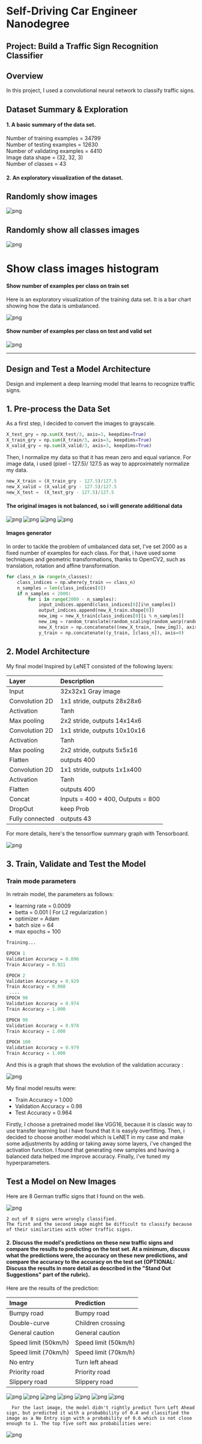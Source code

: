 # Self-Driving Car Engineer Nanodegree
## Project: Build a Traffic Sign Recognition Classifier

## Overview
In this project, I used a convolutional neural network to classify traffic signs. 
## Dataset Summary & Exploration

#### 1. A basic summary of the data set. 

  Number of training examples = 34799  
  Number of testing examples = 12630                                                                                                   
  Number of validating examples = 4410   
  Image data shape = (32, 32, 3)   
  Number of classes = 43  


#### 2. An exploratory visualization of the dataset.

##  Randomly show images
  
![png](./index12.png)


##  Randomly show all classes images

    
![png](./index7.png)

# Show class images histogram

#### Show number of examples per class on train set

Here is an exploratory visualization of the training data set. It is a bar chart showing how the data is umbalanced.

   ![png](./index.png)
   
#### Show number of examples per class on test and valid set


![png](./index1.png)



----

## Design and Test a Model Architecture

Design and implement a deep learning model that learns to recognize traffic signs. 

## 1. Pre-process the Data Set
As a first step, I decided to convert the images to grayscale.

```python
X_test_gry = np.sum(X_test/3, axis=3, keepdims=True)
X_train_gry = np.sum(X_train/3, axis=3, keepdims=True)
X_valid_gry = np.sum(X_valid/3, axis=3, keepdims=True)
```
Then, I normalize my data so that it has mean zero and equal variance. For image data, i used (pixel - 127.5)/ 127.5 as way to approximately normalize my data. 

```python
new_X_train = (X_train_gry - 127.5)/127.5
new_X_valid = (X_valid_gry - 127.5)/127.5
new_X_test =  (X_test_gry - 127.5)/127.5
```

#### The original images is not balanced, so i will generate additional data

![png](./index8.png)
![png](./index9.png)
![png](./index10.png)
![png](./index11.png)


#### Images generator
In order to tackle the problem of umbalanced data set, I've set 2000 as a fixed number of examples for each class. For that, i have used some techniques and geometric transformations, thanks to OpenCV2, such as translation, rotation and affine transformation.   

```python
for class_n in range(n_classes):
    class_indices = np.where(y_train == class_n)
    n_samples = len(class_indices[0])
    if n_samples < 2000:
        for i in range(2000 - n_samples):
            input_indices.append(class_indices[0][i%n_samples])
            output_indices.append(new_X_train.shape[0])
            new_img = new_X_train[class_indices[0][i % n_samples]]
            new_img = random_translate(random_scaling(random_warp(random_brightness(new_img))))
            new_X_train = np.concatenate((new_X_train, [new_img]), axis=0)
            y_train = np.concatenate((y_train, [class_n]), axis=0)
```

## 2. Model Architecture

My final model Inspired by LeNET consisted of the following layers:

| Layer         		|     Description	        					| 
|:----------------------|:----------------------------------------------| 
| Input         		| 32x32x1 Gray image   							| 
| Convolution 2D     	| 1x1 stride, outputs 28x28x6 	|
| Activation					|	Tanh											|
| Max pooling	      	| 2x2 stride,  outputs 14x14x6 				|
| Convolution 2D      	| 1x1 stride, outputs 10x10x16 	|
| Activation					|	Tanh											|
| Max pooling	      	| 2x2 stride,  outputs 5x5x16			     	|
| Flatten             | outputs 400
| Convolution 2D     	| 1x1 stride, outputs 1x1x400 	|
| Activation					|	Tanh											|
| Flatten              | outputs 400                   |
| Concat       | Inputs = 400 + 400, Outputs = 800 |
| DropOut   	      	| keep Prob 			                |
| Fully connected		| outputs 43        				    		|

For more details, here's the tensorflow summary graph with Tensorboard. 

![png](./graph_.png)



## 3. Train, Validate and Test the Model

### Train mode parameters

In retrain model, the parameters as follows:    
* learning rate = 0.0009
* betta = 0.001 ( For L2 regularization )  
* optimizer = Adam    
* batch size = 64    
* max epochs = 100

```python
Training...

EPOCH 1 
Validation Accuracy = 0.896
Train Accuracy = 0.921

EPOCH 2 
Validation Accuracy = 0.929
Train Accuracy = 0.968
 ....
EPOCH 98 
Validation Accuracy = 0.974
Train Accuracy = 1.000

EPOCH 99 
Validation Accuracy = 0.978
Train Accuracy = 1.000

EPOCH 100 
Validation Accuracy = 0.979
Train Accuracy = 1.000

```
And this is a graph that shows the evolution of the validation accuracy :

![png](./index6.png)

My final model results were:   
* Train Accuracy = 1.000  
* Validation Accuracy = 0.98    
* Test Accuracy = 0.964     

Firstly, I choose a pretrained model like VGG16, because it is classic way to use transfer learning but i have found that it is easyly overfitting. Then, i decided to choose another model which is LeNET in my case and make some adjustments by adding or taking away some layers, i've changed the activation function. I found that generating new samples and having a balanced data helped me improve accuracy. Finally, i've tuned my hyperparameters.    



## Test a Model on New Images

Here are 8 German traffic signs that I found on the web. 

![png](./index13.png)

    2 out of 8 signs were wrongly classified.
    The first and the second image might be difficult to classify because of their similarities with other traffic signs.

#### 2. Discuss the model's predictions on these new traffic signs and compare the results to predicting on the test set. At a minimum, discuss what the predictions were, the accuracy on these new predictions, and compare the accuracy to the accuracy on the test set (OPTIONAL: Discuss the results in more detail as described in the "Stand Out Suggestions" part of the rubric).

Here are the results of the prediction:

| Image			        |     Prediction	        					| 
|:----------------------|:----------------------------------------------| 
| Bumpy road |  Bumpy road                    			     		|
| Double-curve |  Children crossing                    			     		|
| General caution       	| General caution         							|
| Speed limit (50km/h)  | Speed limit (50km/h)  						|
| Speed limit (70km/h)  | Speed limit (70km/h)  						|
| No entry 		| Turn left ahead		    	 				|
| Priority road|  Priority road 							|
| Slippery road|  Slippery road 							|
    
   
![png](./index15.png)
![png](./index16.png)
![png](./index17.png)
![png](./index18.png)
![png](./index19.png)
![png](./index20.png)
![png](./index21.png)


```
  For the last image, the model didn't rightly predict Turn Left Ahead sign, but predicted it with a probabbility of 0.4 and classified the image as a No Entry sign with a probability of 0.6 which is not close enough to 1. The top five soft max probabilities were:   
 ```
![png](./index22.png)

